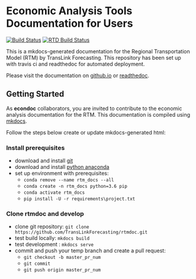 # Economic Analysis Tools Documentation for Users

[![Build Status](https://travis-ci.com/TransLinkForecasting/econdoc.svg?branch=master)](https://travis-ci.com/TransLinkForecasting/econdoc)
[![RTD Build Status](https://readthedocs.org/projects/rtm/badge/?version=latest&style=flat)](https://readthedocs.org/projects/rtm_econdoc)

This is a mkdocs-generated documentation for the Regional Transportation Model (RTM) by TransLink Forecasting. This repository has been set up with travis ci and readthedoc for automated deployment.

Please visit the documentation on [github.io](https://translinkforecasting.github.io/econdoc) or [readthedoc](https://rtm-econdoc.readthedocs.io).

## Getting Started

As **econdoc** collaborators, you are invited to contribute to the economic analysis documentation for the RTM. This documentation is compiled using [mkdocs](https://www.mkdocs.org/).

Follow the steps below create or update mkdocs-generated html:

### Install prerequisites

* download and install [git](https://git-scm.com/downloads)
* download and install [python anaconda](https://www.anaconda.com/distribution/)
* set up environment with prerequisites:
   * `conda remove --name rtm_docs --all`
   * `conda create -n rtm_docs python=3.6 pip`
   * `conda activate rtm_docs`
   * `pip install -U -r requirements\project.txt`

### Clone rtmdoc and develop

* clone git repository: `git clone https://github.com/TransLinkForecasting/rtmdoc.git`
* test build locally: `mkdocs build`
* test development : `mkdocs serve`
* commit and push your temp branch and create a pull request:
   * `git checkout -b master_pr_num`
   * `git commit`
   * `git push origin master_pr_num`
